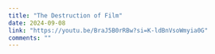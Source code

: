 ```yaml
---
title: "The Destruction of Film"
date: 2024-09-08
link: "https://youtu.be/BraJ5B0rRBw?si=K-ldBnVsoWmyia0G"
comments: ""
---
```


